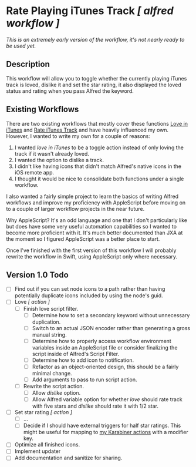# Rate Playing iTunes Track _[ alfred workflow ]_

_This is an extremely early version of the workflow, it's not nearly ready to be used yet._

## Description

This workflow will allow you to toggle whether the currently playing iTunes track is loved, dislike it and set the star rating, it also displayed the loved status and rating when you pass Alfred the keyword.

## Existing Workflows

There are two existing workflows that mostly cover these functions [Love in iTunes](http://www.packal.org/workflow/love-itunes) and [Rate iTunes Track](https://github.com/dklem/Alfred2-Rate-iTunes-Track) and have heavily influenced my own. However, I wanted to write my own for a couple of reasons:

1. I wanted _love in iTunes_ to be a toggle action instead of only loving the track if it wasn't already loved.
2. I wanted the option to dislike a track.
3. I didn't like having icons that didn't match Alfred's native icons in the iOS remote app.
4. I thought it would be nice to consolidate both functions under a single workflow.

I also wanted a fairly simple project to learn the basics of writing Alfred workflows and improve my proficiency with AppleScript before moving on to a couple of larger workflow projects in the near future.

Why AppleScript? It's an odd language and one that I don't particularly like but does have some very useful automation capabilities so I wanted to become more proficient with it. It's much better documented than JXA at the moment so I figured AppleScript was a better place to start.

Once I've finished with the first version of this workflow I will probably rewrite the workflow in Swift, using AppleScript only where necessary.

## Version 1.0 Todo

- [ ] Find out if you can set node icons to a path rather than having potentially duplicate icons included by using the node's guid.
- [ ] Love _[ action ]_
	- [ ] Finish love script filter.
		- [ ] Determine how to set a secondary keyword without unnecessary duplication.
		- [ ] Switch to an actual JSON encoder rather than generating a gross manual string.
		- [ ] Determine how to properly access workflow environment variables inside an AppleScript file or consider finalizing the script inside of Alfred's Script Filter.
		- [ ] Determine how to add icon to notification.
		- [ ] Refactor as an object-oriented design, this should be a fairly minimal change.
		- [ ] Add arguments to pass to run script action.
	- [ ] Rewrite the script action.
		- [ ] Allow _dislike_ option.
		- [ ] Allow Alfred variable option for whether _love_ should rate track with five stars and _dislike_ should rate it with 1/2 star.
- [ ] Set star rating _[ action ]_
	- [ ] ...
	- [ ] Decide if I should have external triggers for half star ratings. This might be useful for mapping to [my Karabiner actions](https://github.com/christopherdwhite/karabiner-configuration) with a modifier key.
- [ ] Optimize all finished icons.
- [ ] Implement updater
- [ ] Add documentation and sanitize for sharing.